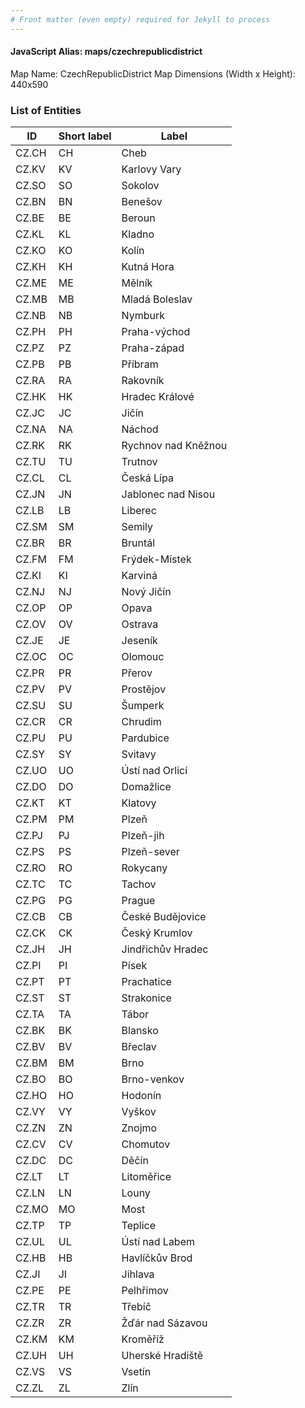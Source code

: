 ```yaml
---
# Front matter (even empty) required for Jekyll to process
---
```


#### JavaScript Alias: maps/czechrepublicdistrict

Map Name: CzechRepublicDistrict Map
Dimensions (Width x Height): 440x590

### List of Entities

ID | Short label | Label
---|---|---|
CZ.CH|CH|Cheb
CZ.KV|KV|Karlovy Vary
CZ.SO|SO|Sokolov
CZ.BN|BN|Benešov
CZ.BE|BE|Beroun
CZ.KL|KL|Kladno
CZ.KO|KO|Kolín
CZ.KH|KH|Kutná Hora
CZ.ME|ME|Mělník
CZ.MB|MB|Mladá Boleslav
CZ.NB|NB|Nymburk
CZ.PH|PH|Praha-východ
CZ.PZ|PZ|Praha-západ
CZ.PB|PB|Příbram
CZ.RA|RA|Rakovník
CZ.HK|HK|Hradec Králové
CZ.JC|JC|Jičín
CZ.NA|NA|Náchod
CZ.RK|RK|Rychnov nad Kněžnou
CZ.TU|TU|Trutnov
CZ.CL|CL|Česká Lípa
CZ.JN|JN|Jablonec nad Nisou
CZ.LB|LB|Liberec
CZ.SM|SM|Semily
CZ.BR|BR|Bruntál
CZ.FM|FM|Frýdek-Místek
CZ.KI|KI|Karviná
CZ.NJ|NJ|Nový Jičín
CZ.OP|OP|Opava
CZ.OV|OV|Ostrava
CZ.JE|JE|Jeseník
CZ.OC|OC|Olomouc
CZ.PR|PR|Přerov
CZ.PV|PV|Prostějov
CZ.SU|SU|Šumperk
CZ.CR|CR|Chrudim
CZ.PU|PU|Pardubice
CZ.SY|SY|Svitavy
CZ.UO|UO|Ústí nad Orlicí
CZ.DO|DO|Domažlice
CZ.KT|KT|Klatovy
CZ.PM|PM|Plzeň
CZ.PJ|PJ|Plzeň-jih
CZ.PS|PS|Plzeň-sever
CZ.RO|RO|Rokycany
CZ.TC|TC|Tachov
CZ.PG|PG|Prague
CZ.CB|CB|České Budějovice
CZ.CK|CK|Český Krumlov
CZ.JH|JH|Jindřichův Hradec
CZ.PI|PI|Písek
CZ.PT|PT|Prachatice
CZ.ST|ST|Strakonice
CZ.TA|TA|Tábor
CZ.BK|BK|Blansko
CZ.BV|BV|Břeclav
CZ.BM|BM|Brno
CZ.BO|BO|Brno-venkov
CZ.HO|HO|Hodonín
CZ.VY|VY|Vyškov
CZ.ZN|ZN|Znojmo
CZ.CV|CV|Chomutov
CZ.DC|DC|Děčín
CZ.LT|LT|Litoměřice
CZ.LN|LN|Louny
CZ.MO|MO|Most
CZ.TP|TP|Teplice
CZ.UL|UL|Ústí nad Labem
CZ.HB|HB|Havlíčkův Brod
CZ.JI|JI|Jihlava
CZ.PE|PE|Pelhřimov
CZ.TR|TR|Třebíč
CZ.ZR|ZR|Žďár nad Sázavou
CZ.KM|KM|Kroměříž
CZ.UH|UH|Uherské Hradiště
CZ.VS|VS|Vsetín
CZ.ZL|ZL|Zlín